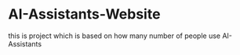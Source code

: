 # AI-Assistants-Website
this is project which is based on how many number of people use AI-Assistants
